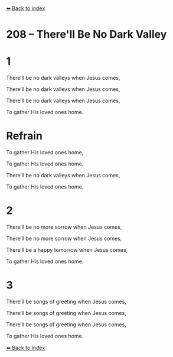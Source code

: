 [⬅️ Back to index](../README.md)

# 208 – There'll Be No Dark Valley





# 1

There’ll be no dark valleys when Jesus comes,

There’ll be no dark valleys when Jesus comes,

There’ll be no dark valleys when Jesus comes,

To gather His loved ones home.



# Refrain

To gather His loved ones home,

To gather His loved ones home.

There’ll be no dark valleys when Jesus comes,

To gather His loved ones home.



# 2

There’ll be no more sorrow when Jesus comes,

There’ll be no more sorrow when Jesus comes,

There’ll be a happy tomorrow when Jesus comes,

To gather His loved ones home.



# 3

There’ll be songs of greeting when Jesus comes,

There’ll be songs of greeting when Jesus comes,

There’ll be songs of greeting when Jesus comes,

To gather His loved ones home.

[⬅️ Back to index](../README.md)
